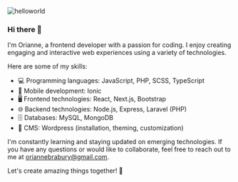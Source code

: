 ![helloworld](https://github.com/Annween/image/blob/main/hello_world.png)

### Hi there 👋

I'm Orianne, a frontend developer with a passion for coding. I enjoy creating engaging and interactive web experiences using a variety of technologies. 

Here are some of my skills:

- 💻 Programming languages: JavaScript, PHP, SCSS, TypeScript
- 📱 Mobile development: Ionic
- 🖥️ Frontend technologies: React, Next.js, Bootstrap
- 🌐 Backend technologies: Node.js, Express, Laravel (PHP)
- 🗄️ Databases: MySQL, MongoDB
- 📝 CMS: Wordpress (installation, theming, customization)

I'm constantly learning and staying updated on emerging technologies. If you have any questions or would like to collaborate, feel free to reach out to me at oriannebrabury@gmail.com.

Let's create amazing things together! 🚀
